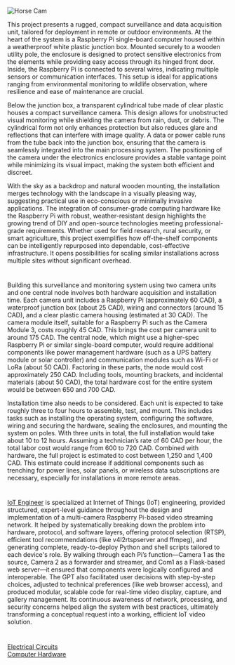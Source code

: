 ![Horse Cam](https://github.com/user-attachments/assets/a5444b82-53ec-448a-9cf0-bcd14744ab08)

This project presents a rugged, compact surveillance and data acquisition unit, tailored for deployment in remote or outdoor environments. At the heart of the system is a Raspberry Pi single-board computer housed within a weatherproof white plastic junction box. Mounted securely to a wooden utility pole, the enclosure is designed to protect sensitive electronics from the elements while providing easy access through its hinged front door. Inside, the Raspberry Pi is connected to several wires, indicating multiple sensors or communication interfaces. This setup is ideal for applications ranging from environmental monitoring to wildlife observation, where resilience and ease of maintenance are crucial.

Below the junction box, a transparent cylindrical tube made of clear plastic houses a compact surveillance camera. This design allows for unobstructed visual monitoring while shielding the camera from rain, dust, or debris. The cylindrical form not only enhances protection but also reduces glare and reflections that can interfere with image quality. A data or power cable runs from the tube back into the junction box, ensuring that the camera is seamlessly integrated into the main processing system. The positioning of the camera under the electronics enclosure provides a stable vantage point while minimizing its visual impact, making the system both efficient and discreet.

With the sky as a backdrop and natural wooden mounting, the installation merges technology with the landscape in a visually pleasing way, suggesting practical use in eco-conscious or minimally invasive applications. The integration of consumer-grade computing hardware like the Raspberry Pi with robust, weather-resistant design highlights the growing trend of DIY and open-source technologies meeting professional-grade requirements. Whether used for field research, rural security, or smart agriculture, this project exemplifies how off-the-shelf components can be intelligently repurposed into dependable, cost-effective infrastructure. It opens possibilities for scaling similar installations across multiple sites without significant overhead.

#

Building this surveillance and monitoring system using two camera units and one central node involves both hardware acquisition and installation time. Each camera unit includes a Raspberry Pi (approximately 60 CAD), a waterproof junction box (about 25 CAD), wiring and connectors (around 15 CAD), and a clear plastic camera housing (estimated at 30 CAD). The camera module itself, suitable for a Raspberry Pi such as the Camera Module 3, costs roughly 45 CAD. This brings the cost per camera unit to around 175 CAD. The central node, which might use a higher-spec Raspberry Pi or similar single-board computer, would require additional components like power management hardware (such as a UPS battery module or solar controller) and communication modules such as Wi-Fi or LoRa (about 50 CAD). Factoring in these parts, the node would cost approximately 250 CAD. Including tools, mounting brackets, and incidental materials (about 50 CAD), the total hardware cost for the entire system would be between 650 and 700 CAD.

Installation time also needs to be considered. Each unit is expected to take roughly three to four hours to assemble, test, and mount. This includes tasks such as installing the operating system, configuring the software, wiring and securing the hardware, sealing the enclosures, and mounting the system on poles. With three units in total, the full installation would take about 10 to 12 hours. Assuming a technician’s rate of 60 CAD per hour, the total labor cost would range from 600 to 720 CAD. Combined with hardware, the full project is estimated to cost between 1,250 and 1,400 CAD. This estimate could increase if additional components such as trenching for power lines, solar panels, or wireless data subscriptions are necessary, especially for installations in more remote areas.

#

[IoT Engineer](https://chatgpt.com/g/g-6736d389b35881909afa90624bb3a6d7-iot-engineer) is specialized at Internet of Things (IoT) engineering, provided structured, expert-level guidance throughout the design and implementation of a multi-camera Raspberry Pi-based video streaming network. It helped by systematically breaking down the problem into hardware, protocol, and software layers, offering protocol selection (RTSP), efficient tool recommendations (like v4l2rtspserver and ffmpeg), and generating complete, ready-to-deploy Python and shell scripts tailored to each device's role. By walking through each Pi’s function—Camera 1 as the source, Camera 2 as a forwarder and streamer, and Com1 as a Flask-based web server—it ensured that components were logically configured and interoperable. The GPT also facilitated user decisions with step-by-step choices, adjusted to technical preferences (like web browser access), and produced modular, scalable code for real-time video display, capture, and gallery management. Its continuous awareness of network, processing, and security concerns helped align the system with best practices, ultimately transforming a conceptual request into a working, efficient IoT video solution.

#

[Electrical Circuits](https://github.com/sourceduty/Electrical_Circuits)
<br>
[Computer Hardware](https://github.com/sourceduty/Computer_Hardware)
